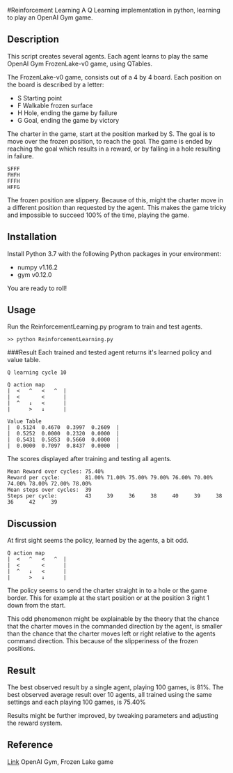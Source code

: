 #Reinforcement Learning
A Q Learning implementation in python, learning to play an OpenAI Gym game.

## Description
This script creates several agents. Each agent learns to play the same OpenAI Gym FrozenLake-v0 game, using QTables.
  
The FrozenLake-v0 game, consists out of a 4 by 4 board. Each position on the board is described by a letter:
 * S Starting point
 * F Walkable frozen surface
 * H Hole, ending the game by failure
 * G Goal, ending the game by victory
  
The charter in the game, start at the position marked by S. The goal is to move over the frozen position, to reach the
goal. The game is ended by reaching the goal which results in a reward, or by falling in a hole resulting in failure.
  
```
SFFF
FHFH
FFFH
HFFG
```
  
The frozen position are slippery. Because of this, might the charter move in a different position than requested by the
agent. This makes the game tricky and impossible to succeed 100% of the time, playing the game.
  
## Installation
Install Python 3.7 with the following Python packages in your environment:
 * numpy v1.16.2
 * gym v0.12.0
  
You are ready to roll!

## Usage
Run the ReinforcementLearning.py program to train and test agents.
```
>> python ReinforcementLearning.py
```

###Result
Each trained and tested agent returns it's learned policy and value table.
```
Q learning cycle 10

Q action map
|  <   ^   <   ^  |
|  <       <      |
|  ^   ↓   <      |
|      >   ↓      |

Value Table
|  0.5124  0.4670  0.3997  0.2609  |
|  0.5252  0.0000  0.2320  0.0000  |
|  0.5431  0.5853  0.5660  0.0000  |
|  0.0000  0.7097  0.8437  0.0000  |
```
  
The scores displayed after training and testing all agents.
```
Mean Reward over cycles: 75.40%
Reward per cycle:        81.00% 71.00% 75.00% 79.00% 76.00% 70.00% 74.00% 78.00% 72.00% 78.00%
Mean steps over cycles:  39
Steps per cycle:         43     39     36     38     40     39     38     36     42     39     
```

## Discussion
At first sight seems the policy, learned by the agents, a bit odd.
```
Q action map
|  <   ^   <   ^  |
|  <       <      |
|  ^   ↓   <      |
|      >   ↓      |
```
The policy seems to send the charter straight in to a hole or the game border. This for example at the start position
or at the position 3 right 1 down from the start.
  
This odd phenomenon might be explainable by the theory that the chance that the charter moves in the commanded
direction by the agent, is smaller than the chance that the charter moves left or right relative to the agents command
direction. This because of the slipperiness of the frozen positions.

## Result
The best observed result by a single agent, playing 100 games, is 81%. The best observed average result over 10 agents,
all trained using the same settings and each playing 100 games, is 75.40%
  
Results might be further improved, by tweaking parameters and adjusting the reward system.  

## Reference
[Link](https://gym.openai.com/envs/FrozenLake-v0/) OpenAI Gym, Frozen Lake game 